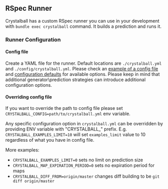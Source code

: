 ## RSpec Runner

Crystalball has a custom RSpec runner you can use in your development with `bundle exec crystalball` command. It builds a prediction and runs it.

### Runner Configuration

#### Config file

Create a YAML file for the runner. Default locations are `./crystalball.yml` and `./config/crystalball.yml`.
Please check an [example of a config file](https://github.com/toptal/crystalball/blob/master/spec/fixtures/crystalball.yml) and [configuration defaults](https://github.com/toptal/crystalball/blob/master/lib/crystalball/rspec/runner/configuration.rb#L10) for available options.
Please keep in mind that additional generator\prediction strategies can introduce additional configuration options.

#### Overriding config file

If you want to override the path to config file please set `CRYSTALBALL_CONFIG=path/to/crystalball.yml` env variable.

Any specific configuration option in `crystalball.yml` can be overridden by providing ENV variable with "CRYSTALBALL_" prefix. 
E.g. `CRYSTALBALL_EXAMPLES_LIMIT=10` will set `examples_limit` value to 10 regardless of what you have in config file.

More examples:

* `CRYSTALBALL_EXAMPLES_LIMIT=0` sets no limit on prediction size
* `CRYSTALBALL_MAP_EXPIRATION_PERIOD=0` sets no expiration period for maps
* `CRYSTALBALL_DIFF_FROM=origin/master` changes diff building to be `git diff origin/master`
